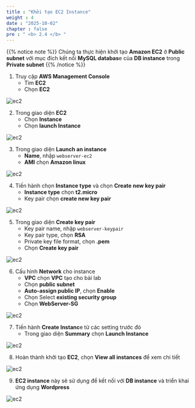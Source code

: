 ```yaml
---
title : "Khởi tạo EC2 Instance"
weight : 4 
date : "2025-10-02"
chapter : false
pre : " <b> 2.4 </b> "
---
```


{{% notice note %}}
Chúng ta thực hiện khởi tạo **Amazon EC2** ở **Public subnet** với mục đích kết nối **MySQL databas**e của **DB instance** trong **Private subnet**
{{% /notice %}}

1. Truy cập **AWS Management Console**
    - Tìm **EC2**
    - Chọn **EC2**

![ec2](/images/createec2/EC2-setup-0.png?featherlight=false&width=90pc)

2.	Trong giao diện **EC2**
    -	Chọn **Instance**
    -	Chọn **launch Instance**

![ec2](/images/2.prerequisite/2.4.1.ec2.png)

3. Trong giao diện **Launch an instance**
    -	**Name**, nhập `webserver-ec2`
    -	**AMI** chọn **Amazon linux**

![ec2](/images/2.prerequisite/2.4.0.ec2.png)

4. Tiến hành chọn **Instance type** và chọn **Create new key pair**
    -	**Instance type** chọn **t2.micro**
    -	Key pair chọn **create new key pair**

![ec2](/images/2.prerequisite/2.4.2.ec2.png)

5. Trong giao diện **Create key pair**
    -	Key pair name, nhập `webserver-keypair`
    -	Key pair type, chọn **RSA**
    -	Private key file format, chọn **.pem**
    -	Chọn **Create key pair**

![ec2](/images/2.prerequisite/2.4.3.ec2.png)

6. Cấu hình **Network** cho instance
    -	**VPC** chọn **VPC** tạo cho bài lab
    -	Chọn **public subnet**
    -	**Auto-assign public IP**, chọn **Enable**
    -	Chọn Select **existing security group**
    -	Chọn **WebServer-SG**

![ec2](/images/2.prerequisite/2.4.4.ec2.png)

7. Tiến hành **Create Instanc**e từ các setting trước đó
    -	Trong giao diện **Summary** chọn **Launch Instance**

![ec2](/images/2.prerequisite/2.4.5.ec2.png)

8.	Hoàn thành khởi tạo **EC2**, chọn **View all instances** để xem chi tiết

![ec2](/images/2.prerequisite/2.4.6.ec2.png)

9.	**EC2 instance** này sẽ sử dụng để kết nối với **DB instance** và triển khai ứng dụng **Wordpress**

![ec2](/images/2.prerequisite/2.4.7.ec2.png)